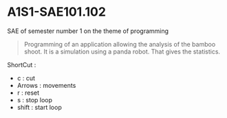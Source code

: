 # A1S1-SAE101.102

SAE of semester number 1 on the theme of programming
> Programming of an application allowing the analysis of the bamboo shoot. It is a simulation using a panda robot. That gives the statistics.</br>

ShortCut :
 - c : cut
 - Arrows : movements
 - r : reset
 - s : stop loop
 - shift : start loop
